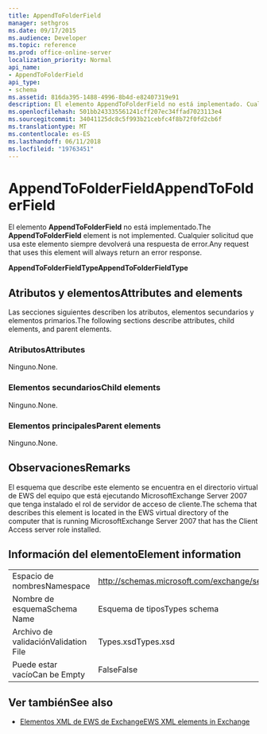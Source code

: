 ```yaml
---
title: AppendToFolderField
manager: sethgros
ms.date: 09/17/2015
ms.audience: Developer
ms.topic: reference
ms.prod: office-online-server
localization_priority: Normal
api_name:
- AppendToFolderField
api_type:
- schema
ms.assetid: 816da395-1488-4996-8b4d-e82407319e91
description: El elemento AppendToFolderField no está implementado. Cualquier solicitud que usa este elemento siempre devolverá una respuesta de error.
ms.openlocfilehash: 501bb243335561241cff207ec34ffad7023113e4
ms.sourcegitcommit: 34041125dc8c5f993b21cebfc4f8b72f0fd2cb6f
ms.translationtype: MT
ms.contentlocale: es-ES
ms.lasthandoff: 06/11/2018
ms.locfileid: "19763451"
---
```

# <a name="appendtofolderfield"></a><span data-ttu-id="e8d41-104">AppendToFolderField</span><span class="sxs-lookup"><span data-stu-id="e8d41-104">AppendToFolderField</span></span>

<span data-ttu-id="e8d41-105">El elemento **AppendToFolderField** no está implementado.</span><span class="sxs-lookup"><span data-stu-id="e8d41-105">The **AppendToFolderField** element is not implemented.</span></span> <span data-ttu-id="e8d41-106">Cualquier solicitud que usa este elemento siempre devolverá una respuesta de error.</span><span class="sxs-lookup"><span data-stu-id="e8d41-106">Any request that uses this element will always return an error response.</span></span> 

<span data-ttu-id="e8d41-107">**AppendToFolderFieldType**</span><span class="sxs-lookup"><span data-stu-id="e8d41-107">**AppendToFolderFieldType**</span></span>

## <a name="attributes-and-elements"></a><span data-ttu-id="e8d41-108">Atributos y elementos</span><span class="sxs-lookup"><span data-stu-id="e8d41-108">Attributes and elements</span></span>

<span data-ttu-id="e8d41-109">Las secciones siguientes describen los atributos, elementos secundarios y elementos primarios.</span><span class="sxs-lookup"><span data-stu-id="e8d41-109">The following sections describe attributes, child elements, and parent elements.</span></span>
  
### <a name="attributes"></a><span data-ttu-id="e8d41-110">Atributos</span><span class="sxs-lookup"><span data-stu-id="e8d41-110">Attributes</span></span>

<span data-ttu-id="e8d41-111">Ninguno.</span><span class="sxs-lookup"><span data-stu-id="e8d41-111">None.</span></span>
  
### <a name="child-elements"></a><span data-ttu-id="e8d41-112">Elementos secundarios</span><span class="sxs-lookup"><span data-stu-id="e8d41-112">Child elements</span></span>

<span data-ttu-id="e8d41-113">Ninguno.</span><span class="sxs-lookup"><span data-stu-id="e8d41-113">None.</span></span>
  
### <a name="parent-elements"></a><span data-ttu-id="e8d41-114">Elementos principales</span><span class="sxs-lookup"><span data-stu-id="e8d41-114">Parent elements</span></span>

<span data-ttu-id="e8d41-115">Ninguno.</span><span class="sxs-lookup"><span data-stu-id="e8d41-115">None.</span></span>
  
## <a name="remarks"></a><span data-ttu-id="e8d41-116">Observaciones</span><span class="sxs-lookup"><span data-stu-id="e8d41-116">Remarks</span></span>

<span data-ttu-id="e8d41-117">El esquema que describe este elemento se encuentra en el directorio virtual de EWS del equipo que está ejecutando MicrosoftExchange Server 2007 que tenga instalado el rol de servidor de acceso de cliente.</span><span class="sxs-lookup"><span data-stu-id="e8d41-117">The schema that describes this element is located in the EWS virtual directory of the computer that is running MicrosoftExchange Server 2007 that has the Client Access server role installed.</span></span>
  
## <a name="element-information"></a><span data-ttu-id="e8d41-118">Información del elemento</span><span class="sxs-lookup"><span data-stu-id="e8d41-118">Element information</span></span>

|||
|:-----|:-----|
|<span data-ttu-id="e8d41-119">Espacio de nombres</span><span class="sxs-lookup"><span data-stu-id="e8d41-119">Namespace</span></span>  <br/> |http://schemas.microsoft.com/exchange/services/2006/types  <br/> |
|<span data-ttu-id="e8d41-120">Nombre de esquema</span><span class="sxs-lookup"><span data-stu-id="e8d41-120">Schema Name</span></span>  <br/> |<span data-ttu-id="e8d41-121">Esquema de tipos</span><span class="sxs-lookup"><span data-stu-id="e8d41-121">Types schema</span></span>  <br/> |
|<span data-ttu-id="e8d41-122">Archivo de validación</span><span class="sxs-lookup"><span data-stu-id="e8d41-122">Validation File</span></span>  <br/> |<span data-ttu-id="e8d41-123">Types.xsd</span><span class="sxs-lookup"><span data-stu-id="e8d41-123">Types.xsd</span></span>  <br/> |
|<span data-ttu-id="e8d41-124">Puede estar vacío</span><span class="sxs-lookup"><span data-stu-id="e8d41-124">Can be Empty</span></span>  <br/> |<span data-ttu-id="e8d41-125">False</span><span class="sxs-lookup"><span data-stu-id="e8d41-125">False</span></span>  <br/> |
   
## <a name="see-also"></a><span data-ttu-id="e8d41-126">Ver también</span><span class="sxs-lookup"><span data-stu-id="e8d41-126">See also</span></span>

- [<span data-ttu-id="e8d41-127">Elementos XML de EWS de Exchange</span><span class="sxs-lookup"><span data-stu-id="e8d41-127">EWS XML elements in Exchange</span></span>](ews-xml-elements-in-exchange.md)

